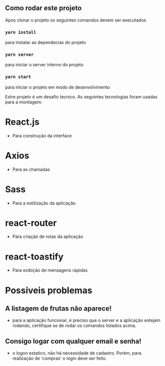 

## Como rodar este projeto
Apos clonar o projeto os seguintes comandos devem ser executados

### `yarn install`
 para instalar as dependecias do projeto

### `yarn server`
  para iniciar o server interno do projeto

### `yarn start`
  para iniciar o projeto em modo de desenvolvimento

Estre projeto é um desafio tecnico. 
As seguintes tecnologias foram usadas para a montagem:

# React.js
  - Para construção da interface
# Axios
  - Para as chamadas
# Sass
  - Para a estilização da aplicação
# react-router
  - Para criação de rotas da aplicação
# react-toastify
  - Para exibição de mensagens rapidas

# Possiveis problemas

 ## A listagem de frutas não aparece!
  - para a aplicação funcionar, é preciso que o server e a aplicação estejam rodando, certifique se de rodar os comandos listados acima.

  ## Consigo logar com qualquer email e senha!
  - o logon estatico, não há necessidade de cadastro. Porém, para realização de 'compras' o login deve ser feito.

